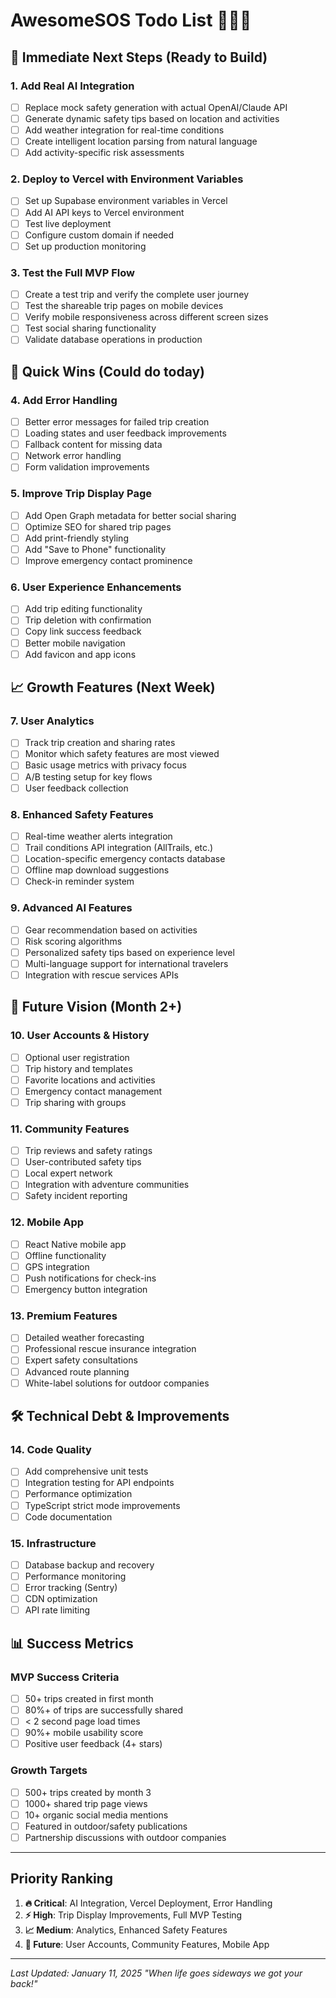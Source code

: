 # AwesomeSOS Todo List 🤩🆘🎒

## 🚀 Immediate Next Steps (Ready to Build)

### 1. Add Real AI Integration
- [ ] Replace mock safety generation with actual OpenAI/Claude API
- [ ] Generate dynamic safety tips based on location and activities
- [ ] Add weather integration for real-time conditions
- [ ] Create intelligent location parsing from natural language
- [ ] Add activity-specific risk assessments

### 2. Deploy to Vercel with Environment Variables
- [ ] Set up Supabase environment variables in Vercel
- [ ] Add AI API keys to Vercel environment
- [ ] Test live deployment
- [ ] Configure custom domain if needed
- [ ] Set up production monitoring

### 3. Test the Full MVP Flow
- [ ] Create a test trip and verify the complete user journey
- [ ] Test the shareable trip pages on mobile devices
- [ ] Verify mobile responsiveness across different screen sizes
- [ ] Test social sharing functionality
- [ ] Validate database operations in production

## 🎯 Quick Wins (Could do today)

### 4. Add Error Handling
- [ ] Better error messages for failed trip creation
- [ ] Loading states and user feedback improvements
- [ ] Fallback content for missing data
- [ ] Network error handling
- [ ] Form validation improvements

### 5. Improve Trip Display Page
- [ ] Add Open Graph metadata for better social sharing
- [ ] Optimize SEO for shared trip pages
- [ ] Add print-friendly styling
- [ ] Add "Save to Phone" functionality
- [ ] Improve emergency contact prominence

### 6. User Experience Enhancements
- [ ] Add trip editing functionality
- [ ] Trip deletion with confirmation
- [ ] Copy link success feedback
- [ ] Better mobile navigation
- [ ] Add favicon and app icons

## 📈 Growth Features (Next Week)

### 7. User Analytics
- [ ] Track trip creation and sharing rates
- [ ] Monitor which safety features are most viewed
- [ ] Basic usage metrics with privacy focus
- [ ] A/B testing setup for key flows
- [ ] User feedback collection

### 8. Enhanced Safety Features
- [ ] Real-time weather alerts integration
- [ ] Trail conditions API integration (AllTrails, etc.)
- [ ] Location-specific emergency contacts database
- [ ] Offline map download suggestions
- [ ] Check-in reminder system

### 9. Advanced AI Features
- [ ] Gear recommendation based on activities
- [ ] Risk scoring algorithms
- [ ] Personalized safety tips based on experience level
- [ ] Multi-language support for international travelers
- [ ] Integration with rescue services APIs

## 🌟 Future Vision (Month 2+)

### 10. User Accounts & History
- [ ] Optional user registration
- [ ] Trip history and templates
- [ ] Favorite locations and activities
- [ ] Emergency contact management
- [ ] Trip sharing with groups

### 11. Community Features
- [ ] Trip reviews and safety ratings
- [ ] User-contributed safety tips
- [ ] Local expert network
- [ ] Integration with adventure communities
- [ ] Safety incident reporting

### 12. Mobile App
- [ ] React Native mobile app
- [ ] Offline functionality
- [ ] GPS integration
- [ ] Push notifications for check-ins
- [ ] Emergency button integration

### 13. Premium Features
- [ ] Detailed weather forecasting
- [ ] Professional rescue insurance integration
- [ ] Expert safety consultations
- [ ] Advanced route planning
- [ ] White-label solutions for outdoor companies

## 🛠️ Technical Debt & Improvements

### 14. Code Quality
- [ ] Add comprehensive unit tests
- [ ] Integration testing for API endpoints
- [ ] Performance optimization
- [ ] TypeScript strict mode improvements
- [ ] Code documentation

### 15. Infrastructure
- [ ] Database backup and recovery
- [ ] Performance monitoring
- [ ] Error tracking (Sentry)
- [ ] CDN optimization
- [ ] API rate limiting

## 📊 Success Metrics

### MVP Success Criteria
- [ ] 50+ trips created in first month
- [ ] 80%+ of trips are successfully shared
- [ ] < 2 second page load times
- [ ] 90%+ mobile usability score
- [ ] Positive user feedback (4+ stars)

### Growth Targets
- [ ] 500+ trips created by month 3
- [ ] 1000+ shared trip page views
- [ ] 10+ organic social media mentions
- [ ] Featured in outdoor/safety publications
- [ ] Partnership discussions with outdoor companies

---

## Priority Ranking

1. **🔥 Critical**: AI Integration, Vercel Deployment, Error Handling
2. **⚡ High**: Trip Display Improvements, Full MVP Testing
3. **📈 Medium**: Analytics, Enhanced Safety Features
4. **🌟 Future**: User Accounts, Community Features, Mobile App

---

*Last Updated: January 11, 2025*
*"When life goes sideways we got your back!"*